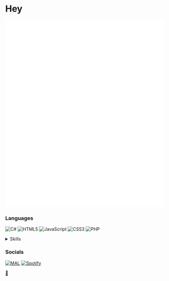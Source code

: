 # Hey


<a href="https://github.com/jstrieb/github-stats">

![](https://raw.githubusercontent.com/YannickFuereder/github-stats/master/generated/overview.svg#gh-dark-mode-only)
![](https://raw.githubusercontent.com/YannickFuereder/github-stats/master/generated/languages.svg#gh-dark-mode-only)

</a>

### Languages
![C#](https://img.shields.io/badge/c%23-%23239120.svg?style=for-the-badge&logo=c-sharp&logoColor=white)
![HTML5](https://img.shields.io/badge/html5-%23E34F26.svg?style=for-the-badge&logo=html5&logoColor=white)
![JavaScript](https://img.shields.io/badge/javascript-%23323330.svg?style=for-the-badge&logo=javascript&logoColor=%23F7DF1E)
![CSS3](https://img.shields.io/badge/CSS3-%233049d3.svg?style=for-the-badge&logo=CSS3&logoColor=white)
![PHP](https://img.shields.io/badge/php-%23808bb6.svg?style=for-the-badge&logo=php&logoColor=white)


<details>
  <summary>
    Skills
  </summary>

  ![MySQL](https://img.shields.io/badge/mysql-%2300f.svg?style=for-the-badge&logo=mysql&logoColor=white)
  ![Redis](https://img.shields.io/badge/redis-%23DD0031.svg?style=for-the-badge&logo=redis&logoColor=white)
  ![.Net](https://img.shields.io/badge/.NET-5C2D91?style=for-the-badge&logo=.net&logoColor=white)
  ![Bootstrap](https://img.shields.io/badge/bootstrap-%23563D7C.svg?style=for-the-badge&logo=bootstrap&logoColor=white)
  ![Express.js](https://img.shields.io/badge/express.js-%23404d59.svg?style=for-the-badge&logo=express&logoColor=%2361DAFB)
  ![JWT](https://img.shields.io/badge/JWT-black?style=for-the-badge&logo=JSON%20web%20tokens)
  ![NPM](https://img.shields.io/badge/NPM-%23000000.svg?style=for-the-badge&logo=npm&logoColor=white)
  ![Next JS](https://img.shields.io/badge/Next-black?style=for-the-badge&logo=next.js&logoColor=white)
  ![NodeJS](https://img.shields.io/badge/node.js-6DA55F?style=for-the-badge&logo=node.js&logoColor=white)
  ![Webpack](https://img.shields.io/badge/webpack-%238DD6F9.svg?style=for-the-badge&logo=webpack&logoColor=black)
  ![Lumen](https://img.shields.io/badge/lumen-%23d94134.svg?style=for-the-badge&logo=lumen&logoColor=white)
  ![Visual Studio Code](https://img.shields.io/badge/Visual%20Studio%20Code-0078d7.svg?style=for-the-badge&logo=visual-studio-code&logoColor=white)
  ![Visual Studio](https://img.shields.io/badge/Visual%20Studio-5C2D91.svg?style=for-the-badge&logo=visual-studio&logoColor=white)
  ![ESLint](https://img.shields.io/badge/ESLint-4B3263?style=for-the-badge&logo=eslint&logoColor=white)
  ![Postman](https://img.shields.io/badge/Postman-FF6C37?style=for-the-badge&logo=postman&logoColor=white)
  ![Vite](https://img.shields.io/badge/vite-%232f3239.svg?style=for-the-badge&logo=vite&logoColor=white)
  ![Discord .NET](https://img.shields.io/badge/Discord_.Net-%236c82ce.svg?style=for-the-badge&logo=discord&logoColor=white)
  ![CSS Modules](https://img.shields.io/badge/CSS%20Modules-%23d94134.svg?style=for-the-badge&logo=css%20modules&logoColor=white)
  ![Dash.js](https://img.shields.io/badge/Dash.js-%231e83ec.svg?style=for-the-badge)
  ![FFMPEG](https://img.shields.io/badge/FFMPEG-%23007505.svg?style=for-the-badge&logo=ffmpeg&logoColor=white)
  ![Apache2](https://img.shields.io/badge/Apache-%23d45628.svg?style=for-the-badge&logo=apache&logoColor=white)
  ![Azure DevOps](https://img.shields.io/badge/Azure_DevOps-blue.svg?style=for-the-badge&logo=azure%20devops)
  ![Azure](https://img.shields.io/badge/Azure-blue.svg?style=for-the-badge&logo=microsoft%20azure)
  ![Internet Explorer](https://img.shields.io/badge/Internet_Explorer-%231cb2e2.svg?style=for-the-badge&logo=internet%20explorer)

</details>

### Socials

[![MAL](https://img.shields.io/badge/My_Anime_List-%232d4e9d.svg?style=for-the-badge&logo=MyAnimeList)](https://myanimelist.net/profile/_Yannick_)
[![Spotify](https://img.shields.io/badge/Spotify-black.svg?style=for-the-badge&logo=spotify)](https://open.spotify.com/user/qzunfzre6q5yqrm4mkykjby24?si=2fd3a594a53f4301)

[👑](https://open.spotify.com/track/1TpRk0wKjPGybTFPEQW0Sx?si=c051ecce5939480c)
